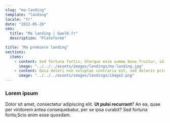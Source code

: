 ```yaml
---
slug: "ma-landing"
template: "landing"
locale: "fr"
date: "2022-05-26"
seo:
  title: "Ma landing | GaelO.fr"
  description: "Plateforme"

title: "Ma premiere landing"
sections:
  items:
    - content: Sed fortuna fortis; Uterque enim summo bono fruitur, id est voluptate. Duo Reges constructio interrete. At certe gravius. Quia, si mala sunt, is, qui erit in iis, beatus non erit. Sed ad rem redeamus; Scio enim esse quosdam, qui quavis lingua philosophari possint; Incommoda autem et commoda-ita enim estmata et dustmata appello-communia esse voluerunt, paria noluerunt.
      image: "../../../assets/images/landings/ma-landing.jpg"
    - content: Quia dolori non voluptas contraria est, sed doloris privatio. Nobis Heracleotes ille Dionysius flagitiose descivisse videtur a Stoicis propter oculorum dolorem. Ac ne plura complectar-sunt enim innumerabilia-, bene laudata virtus voluptatis aditus intercludat necesse est.
      image: "../../../assets/images/landings/image2.png"
---
```


<h3>Lorem ipsum</h3>
<p>Dolor sit amet, consectetur adipiscing elit. <b>Ut pulsi recurrant</b>? An ea, quae per vinitorem antea consequebatur, per se ipsa curabit? Sed fortuna fortis;Scio enim esse quosdam.
</p>
